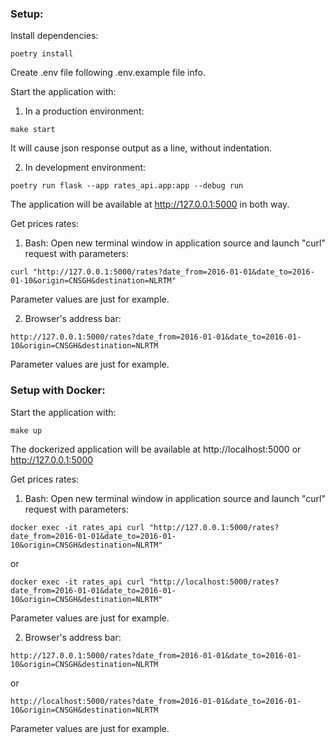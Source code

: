 ### Setup:

Install dependencies:

```
poetry install
```

Create .env file following .env.example file info.


Start the application with:

1. In a production environment:

```
make start
```
It will cause json response output as a line, without indentation.

2. In development environment:

```
poetry run flask --app rates_api.app:app --debug run
```

The application will be available at http://127.0.0.1:5000 in both way.


Get prices rates:

1. Bash:
Open new terminal window in application source and launch "curl" request with parameters:

```
curl "http://127.0.0.1:5000/rates?date_from=2016-01-01&date_to=2016-01-10&origin=CNSGH&destination=NLRTM"
```
Parameter values are just for example.

2. Browser's address bar:

```
http://127.0.0.1:5000/rates?date_from=2016-01-01&date_to=2016-01-10&origin=CNSGH&destination=NLRTM
```
Parameter values are just for example.


### Setup with Docker:

Start the application with:

```
make up
```

The dockerized application will be available at http://localhost:5000 or http://127.0.0.1:5000


Get prices rates:

1. Bash:
Open new terminal window in application source and launch "curl" request with parameters:

```
docker exec -it rates_api curl "http://127.0.0.1:5000/rates?date_from=2016-01-01&date_to=2016-01-10&origin=CNSGH&destination=NLRTM"
```
or
```
docker exec -it rates_api curl "http://localhost:5000/rates?date_from=2016-01-01&date_to=2016-01-10&origin=CNSGH&destination=NLRTM"
```
Parameter values are just for example.

2. Browser's address bar:

```
http://127.0.0.1:5000/rates?date_from=2016-01-01&date_to=2016-01-10&origin=CNSGH&destination=NLRTM
```
or
```
http://localhost:5000/rates?date_from=2016-01-01&date_to=2016-01-10&origin=CNSGH&destination=NLRTM
```
Parameter values are just for example.
